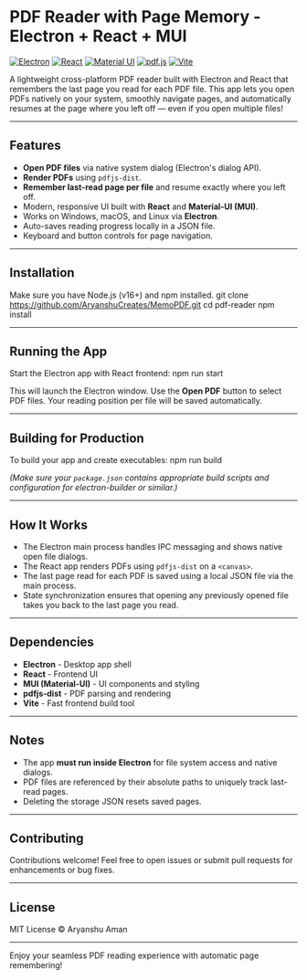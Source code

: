 # PDF Reader with Page Memory - Electron + React + MUI

[![Electron](https://img.shields.io/badge/Electron-191970?style=for-the-badge&logo=electron&logoColor=white)](https://www.electronjs.org/)
[![React](https://img.shields.io/badge/React-20232A?style=for-the-badge&logo=react&logoColor=61DAFB)](https://reactjs.org/)
[![Material UI](https://img.shields.io/badge/MUI-007FFF?style=for-the-badge&logo=mui&logoColor=white)](https://mui.com/)
[![pdf.js](https://img.shields.io/badge/pdf.js-414141?style=for-the-badge&logo=mozilla&logoColor=white)](https://mozilla.github.io/pdf.js/)
[![Vite](https://img.shields.io/badge/Vite-646CFF?style=for-the-badge&logo=vite&logoColor=white)](https://vitejs.dev/)

A lightweight cross-platform PDF reader built with Electron and React that remembers the last page you read for each PDF file. This app lets you open PDFs natively on your system, smoothly navigate pages, and automatically resumes at the page where you left off — even if you open multiple files!

---

## Features

- **Open PDF files** via native system dialog (Electron's dialog API).
- **Render PDFs** using `pdfjs-dist`.
- **Remember last-read page per file** and resume exactly where you left off.
- Modern, responsive UI built with **React** and **Material-UI (MUI)**.
- Works on Windows, macOS, and Linux via **Electron**.
- Auto-saves reading progress locally in a JSON file.
- Keyboard and button controls for page navigation.

---

## Installation

Make sure you have Node.js (v16+) and npm installed.
git clone https://github.com/AryanshuCreates/MemoPDF.git
cd pdf-reader
npm install

---

## Running the App

Start the Electron app with React frontend:
npm run start

This will launch the Electron window. Use the **Open PDF** button to select PDF files. Your reading position per file will be saved automatically.

---

## Building for Production

To build your app and create executables:
npm run build

_(Make sure your `package.json` contains appropriate build scripts and configuration for electron-builder or similar.)_

---

## How It Works

- The Electron main process handles IPC messaging and shows native open file dialogs.
- The React app renders PDFs using `pdfjs-dist` on a `<canvas>`.
- The last page read for each PDF is saved using a local JSON file via the main process.
- State synchronization ensures that opening any previously opened file takes you back to the last page you read.

---

## Dependencies

- **Electron** - Desktop app shell
- **React** - Frontend UI
- **MUI (Material-UI)** - UI components and styling
- **pdfjs-dist** - PDF parsing and rendering
- **Vite** - Fast frontend build tool

---

## Notes

- The app **must run inside Electron** for file system access and native dialogs.
- PDF files are referenced by their absolute paths to uniquely track last-read pages.
- Deleting the storage JSON resets saved pages.

---

## Contributing

Contributions welcome! Feel free to open issues or submit pull requests for enhancements or bug fixes.

---

## License

MIT License © Aryanshu Aman

---

Enjoy your seamless PDF reading experience with automatic page remembering!
